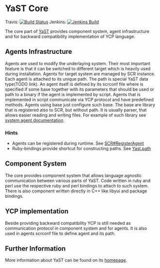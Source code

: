 # YaST Core

Travis:  [![Build Status](https://travis-ci.org/yast/yast-core.svg?branch=master)](https://travis-ci.org/yast/yast-core)
Jenkins: [![Jenkins Build](http://img.shields.io/jenkins/s/https/ci.opensuse.org/yast-core-master.svg)](https://ci.opensuse.org/view/Yast/job/yast-core-master/)

The core part of [YaST](http://yast.github.io) provides component system, agent infrastructure and for backward compatibility implementation of YCP language.

## Agents Infrastructure
Agents are used to modify the underlaying system. Their most important feature is that it can be switched to different target which is heavily used during installation.
Agents for target system are managed by SCR instance. Each agent is attached to its unique path. The path is special YaST data type(TODO link). An agent itself is defined
by its scrconf file where is specified if some base together with its parameters that should be used or path to a binary if the agent is implemented by script.
Agents that is implemented in script communicate via YCP protocol and have predefined methods. Agents using base just configure such base. The base are
library that is registered also to SCR, but without path. It is usually parser, that allows easier reading and writing files. For example of such library see [system agent documentation](doc/systemagent.md).

### Hints
- Agents can be registered during runtime. See [SCR#RegisterAgent](http://www.rubydoc.info/github/yast/yast-ruby-bindings/Yast/SCR#RegisterAgent-class_method)
- Ruby-bindings provide shortcut for constructing paths. See [Yast.path](http://www.rubydoc.info/github/yast/yast-ruby-bindings/Yast#path-instance_method)

## Component System
The core provides component system that allows language agnostic communication between various parts of YaST. Code written in ruby and perl use the respective ruby and perl bindings to attach to such system.
There is also component written directly in C++ like libyui and package bindings.

## YCP implementation
Beside providing backward compatibility YCP is still needed as communication protocol in component system and for agents. It is also used in agents scrconf file to
define agent and its path.

## Further Information

More information about YaST can be found on its [homepage](http://yast.github.io).
